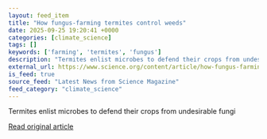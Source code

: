 ```yaml
---
layout: feed_item
title: "How fungus-farming termites control weeds"
date: 2025-09-25 19:20:41 +0000
categories: [climate_science]
tags: []
keywords: ['farming', 'termites', 'fungus']
description: "Termites enlist microbes to defend their crops from undesirable fungi"
external_url: https://www.science.org/content/article/how-fungus-farming-termites-control-weeds
is_feed: true
source_feed: "Latest News from Science Magazine"
feed_category: "climate_science"
---
```


Termites enlist microbes to defend their crops from undesirable fungi

[Read original article](https://www.science.org/content/article/how-fungus-farming-termites-control-weeds)
